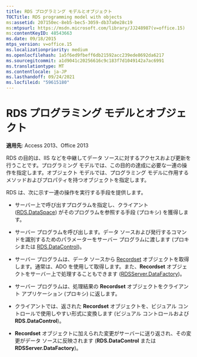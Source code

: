 ```yaml
---
title: RDS プログラミング モデルとオブジェクト
TOCTitle: RDS programming model with objects
ms:assetid: 207150ec-8eb5-bec5-3059-db37a0e28c19
ms:mtpsurl: https://msdn.microsoft.com/library/JJ248987(v=office.15)
ms:contentKeyID: 48543663
ms.date: 09/18/2015
mtps_version: v=office.15
ms.localizationpriority: medium
ms.openlocfilehash: 1a5f6ed9fbeff6db21592acc239ede8692da6217
ms.sourcegitcommit: a1d9041c20256616c9c183f7d1049142a7ac6991
ms.translationtype: MT
ms.contentlocale: ja-JP
ms.lasthandoff: 09/24/2021
ms.locfileid: "59615180"
---
```

# <a name="rds-programming-model-with-objects"></a>RDS プログラミング モデルとオブジェクト

**適用先**: Access 2013、Office 2013

RDS の目的は、IIS などを中継してデータ ソースに対するアクセスおよび更新を行うことです。プログラミング モデルでは、この目的の達成に必要な一連の操作を指定します。オブジェクト モデルでは、プログラミング モデルに作用するメソッドおよびプロパティを持つオブジェクトを指定します。

RDS は、次に示す一連の操作を実行する手段を提供します。

- サーバー上で呼び出すプログラムを指定し、クライアント ([RDS.DataSpace](dataspace-object-rds.md)) がそのプログラムを参照する手段 (プロキシ) を獲得します。

- サーバー プログラムを呼び出します。データ ソースおよび発行するコマンドを識別するためのパラメーターをサーバー プログラムに渡します (プロキシまたは [RDS.DataControl](datacontrol-object-rds.md))。

- サーバー プログラムは、データ ソースから [Recordset](recordset-object-ado.md) オブジェクトを取得します。通常は、ADO を使用して取得します。また、**Recordset** オブジェクトをサーバー上で処理することもできます ([RDSServer.DataFactory](datafactory-object-rdsserver.md))。

- サーバー プログラムは、処理結果の **Recordset** オブジェクトをクライアント アプリケーション (プロキシ) に返します。

- クライアントでは、返された **Recordset** オブジェクトを、ビジュアル コントロールで使用しやすい形式に変換します (ビジュアル コントロールおよび **RDS.DataControl**)。

- **Recordset** オブジェクトに加えられた変更がサーバーに送り返され、その変更がデータ ソースに反映されます (**RDS.DataControl** または **RDSServer.DataFactory**)。

